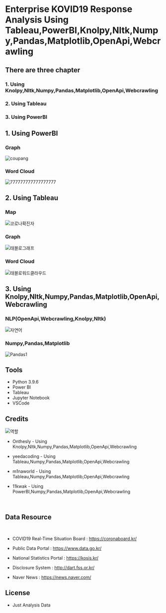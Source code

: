 # Enterprise KOVID19 Response Analysis Using Tableau,PowerBI,Knolpy,Nltk,Numpy,Pandas,Matplotlib,OpenApi,Webcrawling 

## There are three chapter
### 1. Using Knolpy,Nltk,Numpy,Pandas,Matplotlib,OpenApi,Webcrawling 
### 2. Using Tableau
### 3. Using PowerBI


## 1. Using PowerBI
  
### Graph
![coupang](https://user-images.githubusercontent.com/87745990/129671058-6bfb0310-a4df-49a7-a62d-3c68daaa3bd3.png)

### Word Cloud
![777777777777777777](https://user-images.githubusercontent.com/87745990/129670782-1aa6b501-8344-48b4-bc05-4a5565d90e96.png)


## 2. Using Tableau

### Map
![코로나확진자](https://user-images.githubusercontent.com/87745990/129671154-3c4f5d70-3316-40ba-9dbd-44b1f9ec9728.png)

### Graph
![태블로그래프](https://user-images.githubusercontent.com/87745990/129671375-c30460ca-6e2b-4ffc-8a54-107df6523207.png)

### Word Cloud
![태블로워드클라우드](https://user-images.githubusercontent.com/87745990/129671420-7dad356d-ec8c-4505-bea0-690c7344adea.png)

## 3. Using Knolpy,Nltk,Numpy,Pandas,Matplotlib,OpenApi,Webcrawling 

### NLP(OpenApi,Webcrawling,Knolpy,Nltk)
![자연어](https://user-images.githubusercontent.com/87745990/129672133-7d84f5a7-ba8d-4883-8fb0-a60cf8c574c6.png)

### Numpy,Pandas,Matplotlib
![Pandas1](https://user-images.githubusercontent.com/87745990/129672205-fa6014d6-0e99-444c-b5ae-311d61c10169.jpeg)

## Tools

- Python 3.9.6
- Power BI
- Tableau
- Jupyter Notebook
- VSCode

## Credits

![역할](https://user-images.githubusercontent.com/87745990/129670295-6260e25d-011b-4a64-a5b3-8b94e5c18283.png)

- Onthesly - Using Knolpy,Nltk,Numpy,Pandas,Matplotlib,OpenApi,Webcrawling 

- yeedacoding  -  Using Tableau,Numpy,Pandas,Matplotlib,OpenApi,Webcrawling 

- m1naworld  -  Using Tableau,Numpy,Pandas,Matplotlib,OpenApi,Webcrawling

- 11kwak - Using PowerBI,Numpy,Pandas,Matplotlib,OpenApi,Webcrawling 


​
## Data Resource
​
- COVID19 Real-Time Situation Board : https://coronaboard.kr/

- Public Data Portal : https://www.data.go.kr/
​
- National Statistics Portal : https://kosis.kr/
​
- Disclosure System : http://dart.fss.or.kr/
​
- Naver News : https://news.naver.com/
​
## License
- Just Analysis Data
